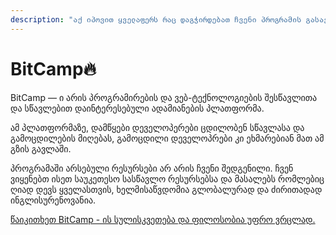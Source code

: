 ```yaml
---
description: "აქ იპოვით ყველაფერს რაც დაგჭირდებათ ჩვენი პროგრამის გასავლელად \U0001F525\U0001F525\U0001F525"
---
```


# BitCamp🔥

BitCamp — ი არის პროგრამირების და ვებ-ტექნოლოგიების შესწავლითა და სწავლებით დაინტერესებული ადამიანების პლათფორმა.

ამ პლათფორმაზე, დამწყები დეველოპერები ცდილობენ სწავლასა და გამოცდილების მიღებას, გამოცდილი დეველოპრები კი ეხმარებიან მათ ამ გზის გავლაში.

პროგრამაში არსებული რესურსები არ არის ჩვენი შედგენილი. ჩვენ ვიყენებთ ისეთ საუკეთესო სასწავლო რესურსებსა და მასალებს რომლებიც ღიად დევს ყველასთვის, ხელმისაწვდომია გლობალურად და ძირითადად ინგლისურენოვანია.

[წაიკითხეთ BitCamp - ის სულისკვეთება და ფილოსობია უფრო ვრცლად.](https://link.medium.com/yW9DoE1QS6)



